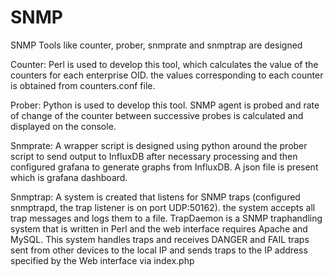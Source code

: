 # SNMP

SNMP Tools like counter, prober, snmprate and snmptrap are designed

Counter: Perl is used to develop this tool, which calculates the value of the counters for each enterprise OID. the values corresponding to each counter is obtained from counters.conf file.

Prober: Python is used to develop this tool. SNMP agent is probed and rate of change of the counter between successive probes is calculated and displayed on the console.

Snmprate: A wrapper script is designed using python around the prober script to send output to InfluxDB after necessary processing and then configured grafana to generate graphs from InfluxDB. A json file is present which is grafana dashboard.

Snmptrap: A system is created that listens for SNMP traps (configured snmptrapd, the trap listener is on port UDP:50162). the system accepts all trap messages and logs them to a file. TrapDaemon is a SNMP traphandling system that is written in Perl and the web interface requires Apache and MySQL. This system handles traps and receives DANGER and FAIL traps sent from other devices to the local IP and sends traps to the IP address specified by the Web interface via index.php
